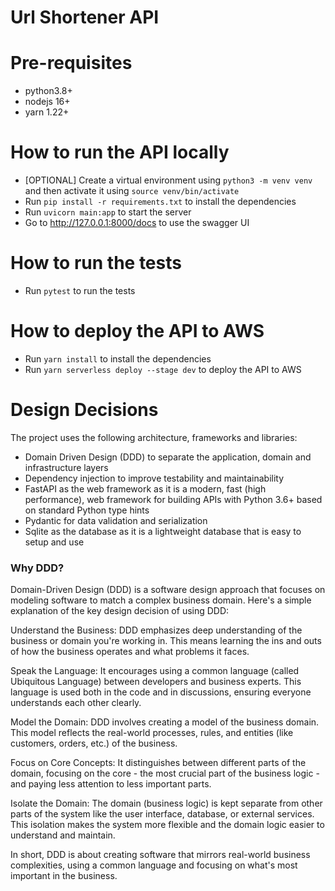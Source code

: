 # Url Shortener API

# Pre-requisites
- python3.8+
- nodejs 16+
- yarn 1.22+

# How to run the API locally
- [OPTIONAL] Create a virtual environment using `python3 -m venv venv` and then activate it using `source venv/bin/activate`
- Run `pip install -r requirements.txt` to install the dependencies
- Run `uvicorn main:app` to start the server
- Go to  http://127.0.0.1:8000/docs to use the swagger UI

# How to run the tests
- Run `pytest` to run the tests

# How to deploy the API to AWS
- Run `yarn install` to install the dependencies
- Run `yarn serverless deploy --stage dev` to deploy the API to AWS

# Design Decisions
The project uses the following architecture, frameworks and libraries:
- Domain Driven Design (DDD) to separate the application, domain and infrastructure layers
- Dependency injection to improve testability and maintainability
- FastAPI as the web framework as it is a modern, fast (high performance), web framework for building APIs with Python 3.6+ based on standard Python type hints
- Pydantic for data validation and serialization
- Sqlite as the database as it is a lightweight database that is easy to setup and use

### Why DDD?
Domain-Driven Design (DDD) is a software design approach that focuses on modeling software to match a complex business domain. Here's a simple explanation of the key design decision of using DDD:

Understand the Business: DDD emphasizes deep understanding of the business or domain you're working in. This means learning the ins and outs of how the business operates and what problems it faces.

Speak the Language: It encourages using a common language (called Ubiquitous Language) between developers and business experts. This language is used both in the code and in discussions, ensuring everyone understands each other clearly.

Model the Domain: DDD involves creating a model of the business domain. This model reflects the real-world processes, rules, and entities (like customers, orders, etc.) of the business.

Focus on Core Concepts: It distinguishes between different parts of the domain, focusing on the core - the most crucial part of the business logic - and paying less attention to less important parts.

Isolate the Domain: The domain (business logic) is kept separate from other parts of the system like the user interface, database, or external services. This isolation makes the system more flexible and the domain logic easier to understand and maintain.

In short, DDD is about creating software that mirrors real-world business complexities, using a common language and focusing on what's most important in the business.
